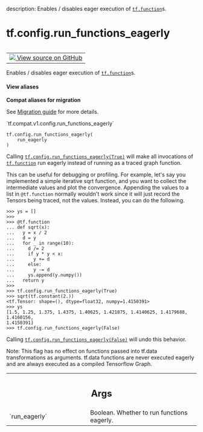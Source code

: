 description: Enables / disables eager execution of <a href="../../tf/function.md"><code>tf.function</code></a>s.

<div itemscope itemtype="http://developers.google.com/ReferenceObject">
<meta itemprop="name" content="tf.config.run_functions_eagerly" />
<meta itemprop="path" content="Stable" />
</div>

# tf.config.run_functions_eagerly

<!-- Insert buttons and diff -->

<table class="tfo-notebook-buttons tfo-api nocontent" align="left">
<td>
  <a target="_blank" href="https://github.com/tensorflow/tensorflow/blob/r2.3/tensorflow/python/eager/def_function.py#L363-L411">
    <img src="https://www.tensorflow.org/images/GitHub-Mark-32px.png" />
    View source on GitHub
  </a>
</td>
</table>



Enables / disables eager execution of <a href="../../tf/function.md"><code>tf.function</code></a>s.

<section class="expandable">
  <h4 class="showalways">View aliases</h4>
  <p>
<b>Compat aliases for migration</b>
<p>See
<a href="https://www.tensorflow.org/guide/migrate">Migration guide</a> for
more details.</p>
<p>`tf.compat.v1.config.run_functions_eagerly`</p>
</p>
</section>

<pre class="devsite-click-to-copy prettyprint lang-py tfo-signature-link">
<code>tf.config.run_functions_eagerly(
    run_eagerly
)
</code></pre>



<!-- Placeholder for "Used in" -->

Calling <a href="../../tf/config/run_functions_eagerly.md"><code>tf.config.run_functions_eagerly(True)</code></a> will make all
invocations of <a href="../../tf/function.md"><code>tf.function</code></a> run eagerly instead of running as a traced graph
function.

This can be useful for debugging or profiling. For example, let's say you
implemented a simple iterative sqrt function, and you want to collect the
intermediate values and plot the convergence.  Appending the values to a list
in `@tf.function` normally wouldn't work since it will just record the Tensors
being traced, not the values.  Instead, you can do the following.

```
>>> ys = []
>>>
>>> @tf.function
... def sqrt(x):
...   y = x / 2
...   d = y
...   for _ in range(10):
...     d /= 2
...     if y * y < x:
...       y += d
...     else:
...       y -= d
...     ys.append(y.numpy())
...   return y
>>>
>>> tf.config.run_functions_eagerly(True)
>>> sqrt(tf.constant(2.))
<tf.Tensor: shape=(), dtype=float32, numpy=1.4150391>
>>> ys
[1.5, 1.25, 1.375, 1.4375, 1.40625, 1.421875, 1.4140625, 1.4179688, 1.4160156,
1.4150391]
>>> tf.config.run_functions_eagerly(False)
```

Calling <a href="../../tf/config/run_functions_eagerly.md"><code>tf.config.run_functions_eagerly(False)</code></a> will undo this
behavior.

Note: This flag has no effect on functions passed into tf.data transformations
as arguments. tf.data functions are never executed eagerly and are always
executed as a compiled Tensorflow Graph.

<!-- Tabular view -->
 <table class="responsive fixed orange">
<colgroup><col width="214px"><col></colgroup>
<tr><th colspan="2"><h2 class="add-link">Args</h2></th></tr>

<tr>
<td>
`run_eagerly`
</td>
<td>
Boolean. Whether to run functions eagerly.
</td>
</tr>
</table>

